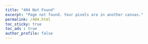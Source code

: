 ```yaml
---
title: "404 Not Found"
excerpt: "Page not found. Your pixels are in another canvas."
permalink: /404.html
toc_sticky: true
toc_ads : true
author_profile: false
---
```


<script>
  var GOOG_FIXURL_LANG = 'en';
  var GOOG_FIXURL_SITE = '{{ site.url }}'
</script>
<script src="https://linkhelp.clients.google.com/tbproxy/lh/wm/fixurl.js">
</script>
